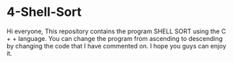 # 4-Shell-Sort
Hi everyone, 
This repository contains the program SHELL SORT using the C + + language. 
You can change the program from ascending to descending by changing the code that I have commented on. 
I hope you guys can enjoy it.
